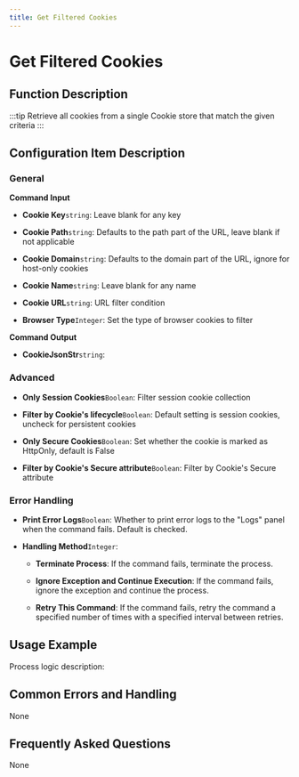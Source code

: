 ```yaml
---
title: Get Filtered Cookies
---
```


# Get Filtered Cookies

## Function Description

:::tip 
Retrieve all cookies from a single Cookie store that match the given criteria
:::

## Configuration Item Description

### General

**Command Input**

- **Cookie Key**`string`: Leave blank for any key

- **Cookie Path**`string`: Defaults to the path part of the URL, leave blank if not applicable

- **Cookie Domain**`string`: Defaults to the domain part of the URL, ignore for host-only cookies

- **Cookie Name**`string`: Leave blank for any name

- **Cookie URL**`string`: URL filter condition

- **Browser Type**`Integer`: Set the type of browser cookies to filter


**Command Output**

- **CookieJsonStr**`string`: 

### Advanced

- **Only Session Cookies**`Boolean`: Filter session cookie collection

- **Filter by Cookie's lifecycle**`Boolean`: Default setting is session cookies, uncheck for persistent cookies

- **Only Secure Cookies**`Boolean`: Set whether the cookie is marked as HttpOnly, default is False

- **Filter by Cookie's Secure attribute**`Boolean`: Filter by Cookie's Secure attribute


### Error Handling

- **Print Error Logs**`Boolean`: Whether to print error logs to the "Logs" panel when the command fails. Default is checked. 

- **Handling Method**`Integer`:

    - **Terminate Process**: If the command fails, terminate the process.

    - **Ignore Exception and Continue Execution**: If the command fails, ignore the exception and continue the process.

    - **Retry This Command**: If the command fails, retry the command a specified number of times with a specified interval between retries.

## Usage Example

Process logic description:

## Common Errors and Handling

None

## Frequently Asked Questions

None

